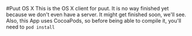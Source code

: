 #Puut OS X
This is the OS X client for puut. It is no way finished yet because we don't even have a server. It might get finished soon, we'll see. 
Also, this App uses CocoaPods, so before being able to compile it, you'll need to `pod install`

